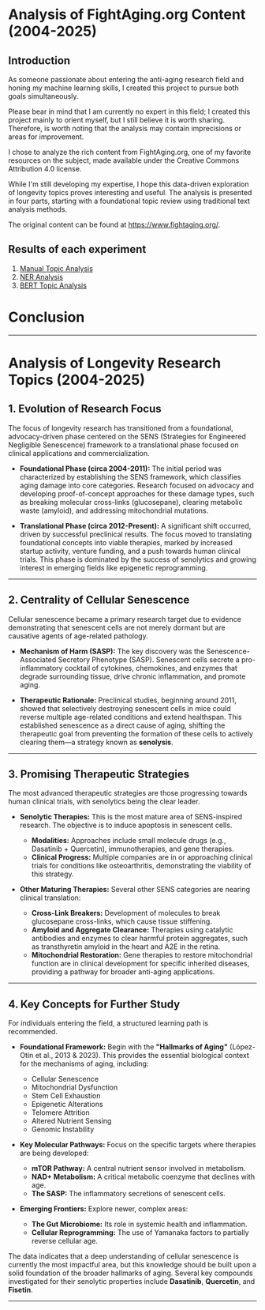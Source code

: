 # Analysis of FightAging.org Content (2004-2025)

## Introduction

As someone passionate about entering the anti-aging research field and honing my machine learning skills, I created this project to pursue both goals simultaneously.

Please bear in mind that I am currently no expert in this field; I created this project mainly to orient myself, but I still believe it is worth sharing. Therefore, is worth noting that the analysis may contain imprecisions or areas for improvement.

I chose to analyze the rich content from FightAging.org, one of my favorite resources on the subject, made available under the Creative Commons Attribution 4.0 license.

While I'm still developing my expertise, I hope this data-driven exploration of longevity topics proves interesting and useful. The analysis is presented in four parts, starting with a foundational topic review using traditional text analysis methods.

The original content can be found at https://www.fightaging.org/.

## Results of each experiment

1. [Manual Topic Analysis](https://github.com/CesarPuentes/FightAgingLiteratureAnalysis/blob/master/4.Results_Analysis/1.%20Manual_Topic_Analysis.md)
2. [NER Analysis](https://github.com/CesarPuentes/FightAgingLiteratureAnalysis/blob/master/4.Results_Analysis/2.%20NER_Analysis.md)
3. [BERT Topic Analysis](https://github.com/CesarPuentes/FightAgingLiteratureAnalysis/blob/master/4.Results_Analysis/3.%20BERT_Topic_Analysis.md)

# Conclusion

---
# Analysis of Longevity Research Topics (2004-2025)

## 1. Evolution of Research Focus

The focus of longevity research has transitioned from a foundational, advocacy-driven phase centered on the SENS (Strategies for Engineered Negligible Senescence) framework to a translational phase focused on clinical applications and commercialization.

* **Foundational Phase (circa 2004-2011):** The initial period was characterized by establishing the SENS framework, which classifies aging damage into core categories. Research focused on advocacy and developing proof-of-concept approaches for these damage types, such as breaking molecular cross-links (glucosepane), clearing metabolic waste (amyloid), and addressing mitochondrial mutations.

* **Translational Phase (circa 2012-Present):** A significant shift occurred, driven by successful preclinical results. The focus moved to translating foundational concepts into viable therapies, marked by increased startup activity, venture funding, and a push towards human clinical trials. This phase is dominated by the success of senolytics and growing interest in emerging fields like epigenetic reprogramming.

---
## 2. Centrality of Cellular Senescence

Cellular senescence became a primary research target due to evidence demonstrating that senescent cells are not merely dormant but are causative agents of age-related pathology.

* **Mechanism of Harm (SASP):** The key discovery was the Senescence-Associated Secretory Phenotype (SASP). Senescent cells secrete a pro-inflammatory cocktail of cytokines, chemokines, and enzymes that degrade surrounding tissue, drive chronic inflammation, and promote aging.

* **Therapeutic Rationale:** Preclinical studies, beginning around 2011, showed that selectively destroying senescent cells in mice could reverse multiple age-related conditions and extend healthspan. This established senescence as a direct cause of aging, shifting the therapeutic goal from preventing the formation of these cells to actively clearing them—a strategy known as **senolysis**.

---
## 3. Promising Therapeutic Strategies

The most advanced therapeutic strategies are those progressing towards human clinical trials, with senolytics being the clear leader.

* **Senolytic Therapies:** This is the most mature area of SENS-inspired research. The objective is to induce apoptosis in senescent cells.
    * **Modalities:** Approaches include small molecule drugs (e.g., Dasatinib + Quercetin), immunotherapies, and gene therapies.
    * **Clinical Progress:** Multiple companies are in or approaching clinical trials for conditions like osteoarthritis, demonstrating the viability of this strategy.

* **Other Maturing Therapies:** Several other SENS categories are nearing clinical translation:
    * **Cross-Link Breakers:** Development of molecules to break glucosepane cross-links, which cause tissue stiffening.
    * **Amyloid and Aggregate Clearance:** Therapies using catalytic antibodies and enzymes to clear harmful protein aggregates, such as transthyretin amyloid in the heart and A2E in the retina.
    * **Mitochondrial Restoration:** Gene therapies to restore mitochondrial function are in clinical development for specific inherited diseases, providing a pathway for broader anti-aging applications.

---
## 4. Key Concepts for Further Study

For individuals entering the field, a structured learning path is recommended.

* **Foundational Framework:** Begin with the **"Hallmarks of Aging"** (López-Otín et al., 2013 & 2023). This provides the essential biological context for the mechanisms of aging, including:
    * Cellular Senescence
    * Mitochondrial Dysfunction
    * Stem Cell Exhaustion
    * Epigenetic Alterations
    * Telomere Attrition
    * Altered Nutrient Sensing
    * Genomic Instability

* **Key Molecular Pathways:** Focus on the specific targets where therapies are being developed:
    * **mTOR Pathway:** A central nutrient sensor involved in metabolism.
    * **NAD+ Metabolism:** A critical metabolic coenzyme that declines with age.
    * **The SASP:** The inflammatory secretions of senescent cells.

* **Emerging Frontiers:** Explore newer, complex areas:
    * **The Gut Microbiome:** Its role in systemic health and inflammation.
    * **Cellular Reprogramming:** The use of Yamanaka factors to partially reverse cellular age.

The data indicates that a deep understanding of cellular senescence is currently the most impactful area, but this knowledge should be built upon a solid foundation of the broader hallmarks of aging. Several key compounds investigated for their senolytic properties include **Dasatinib**, **Quercetin**, and **Fisetin**.

---
